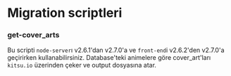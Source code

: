 # Migration scriptleri

### get-cover_arts
Bu scripti `node-server`ı v2.6.1'dan v2.7.0'a ve `front-end`i v2.6.2'den v2.7.0'a geçirirken kullanabilirsiniz. Database'teki animelere göre cover_art'ları `kitsu.io` üzerinden çeker ve output dosyasına atar.
